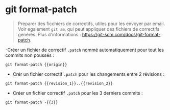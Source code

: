 # git format-patch

> Preparer des ficchiers de correctifs, utiles pour les envoyer par email.
> Voir egalement `git am`, qui peut appliquer des fichiers de correctifs genérés.
> Plus d'informations : <https://git-scm.com/docs/git-format-patch>.

-Créer un fichier de correctif `.patch` nommé automatiquement pour tout les commits non poussés :

`git format-patch {{origin}}`

- Crér un fichier correctif `.patch` pour les changements entre 2 révisions :

`git format-patch {{revision_1}}..{{revision_2}}`

- Créer un fichier correctif `.patch` pour les 3 derniers commits :

`git format-patch -{{3}}`
